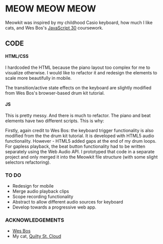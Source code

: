 # MEOW MEOW MEOW

Meowkit was inspired by my childhood Casio keyboard, how much I like cats, and Wes Bos's [JavaScript 30](https://javascript30.com/) coursework.

## CODE
#### HTML/CSS
I hardcoded the HTML because the piano layout too complex for me to visualize otherwise. I would like to refactor it and redesign the elements to scale more beautifully in mobile.

The transition/active state effects on the keyboard are slightly modified from Wes Bos's browser-based drum kit tutorial.

#### JS
This is pretty messy. And there is much to refactor. The piano and beat elements have two different scripts. This is why:

 Firstly, again credit to Wes Bos: the keyboard trigger functionality is also modified from the the drum kit tutorial. It is developed with HTML5 audio functionality. However - HTML5 added gaps at the end of my drum loops. For gapless playback, the beat button functionality had to be written separately using the Web Audio API. I prototyped that code in a separate project and only merged it into the Meowkit file structure  (with some slight selectors refactoring).

 ### TO DO
 - Redesign for mobile
 - Merge audio playback clips
 - Scope recording functionality
 - Abstract to allow different audio sources for keyboard
 - Develop towards a progressive web app.

 ### ACKNOWLEDGEMENTS
 - [Wes Bos](https://javascript30.com/)
 - My cat, [Quilty St. Cloud](https://www.instagram.com/quiltystcloud)
